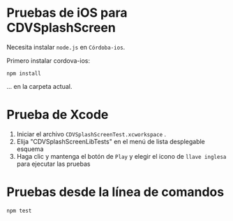 <!--
# license: Licensed to the Apache Software Foundation (ASF) under one
#         or more contributor license agreements.  See the NOTICE file
#         distributed with this work for additional information
#         regarding copyright ownership.  The ASF licenses this file
#         to you under the Apache License, Version 2.0 (the
#         "License"); you may not use this file except in compliance
#         with the License.  You may obtain a copy of the License at
#
#           http://www.apache.org/licenses/LICENSE-2.0
#
#         Unless required by applicable law or agreed to in writing,
#         software distributed under the License is distributed on an
#         "AS IS" BASIS, WITHOUT WARRANTIES OR CONDITIONS OF ANY
#         KIND, either express or implied.  See the License for the
#         specific language governing permissions and limitations
#         under the License.
-->

# Pruebas de iOS para CDVSplashScreen

Necesita instalar `node.js` en `Córdoba-ios`.

Primero instalar cordova-ios:

    npm install

... en la carpeta actual.

# Prueba de Xcode

1. Iniciar el archivo `CDVSplashScreenTest.xcworkspace` .
2. Elija "CDVSplashScreenLibTests" en el menú de lista desplegable esquema
3. Haga clic y mantenga el botón de `Play` y elegir el icono de `llave inglesa` para ejecutar las pruebas

# Pruebas desde la línea de comandos

    npm test
